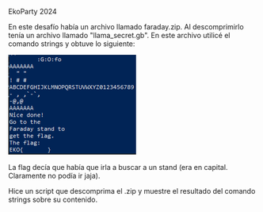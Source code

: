 EkoParty 2024

En este desafío había un archivo llamado faraday.zip. Al descomprimirlo tenía un archivo llamado "llama_secret.gb". En este archivo utilicé el comando strings y obtuve lo siguiente:

![](img1.png)

La flag decía que había que irla a buscar a un stand (era en capital. Claramente no podía ir jaja).

Hice un script que descomprima el .zip y muestre el resultado del comando strings sobre su contenido.